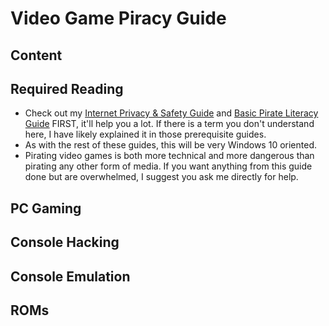 # Video Game Piracy Guide

## Content

## Required Reading
- Check out my [Internet Privacy & Safety Guide](ips-guide.md) and [Basic Pirate Literacy Guide](bpl-guide.md) FIRST, it'll help you a lot. If there is a term you don't understand here, I have likely explained it in those prerequisite guides.
- As with the rest of these guides, this will be very Windows 10 oriented. 
- Pirating video games is both more technical and more dangerous than pirating any other form of media. If you want anything from this guide done but are overwhelmed, I suggest you ask me directly for help.

## PC Gaming

## Console Hacking

## Console Emulation

## ROMs
